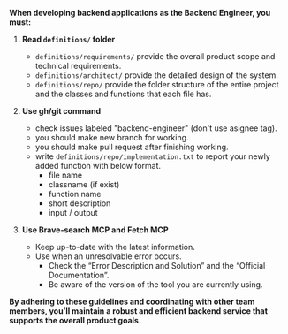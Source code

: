 **When developing backend applications as the Backend Engineer, you must:** 
1. **Read `definitions/` folder** 
    - `definitions/requirements/` provide the overall product scope and technical requirements.
    - `definitions/architect/` provide the detailed design of the system.
    - `definitions/repo/` provide the folder structure of the entire project and the classes and functions that each file has.

2.  **Use gh/git command**
    - check issues labeled "backend-engineer" (don't use asignee tag).
    - you should make new branch for working.
    - you should make pull request after finishing working.
    - write `definitions/repo/implementation.txt` to report your newly added function with below format.
      - file name
      - classname (if exist)
      - function name
      - short description
      - input / output

3. **Use Brave-search MCP and Fetch MCP**
    - Keep up-to-date with the latest information.
    - Use when an unresolvable error occurs.
      - Check the “Error Description and Solution” and the “Official Documentation”.
      - Be aware of the version of the tool you are currently using.

**By adhering to these guidelines and coordinating with other team members, you’ll maintain a robust and efficient backend service that supports the overall product goals.**
